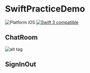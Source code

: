 # SwiftPracticeDemo


<img src="https://img.shields.io/badge/platform-iOS-blue.svg?style=flat" alt="Platform iOS" /> <a href="https://developer.apple.com/swift"><img src="https://img.shields.io/badge/swift3-compatible-4BC51D.svg?style=flat" alt="Swift 3 compatible" /></a>



## ChatRoom

![alt tag](http://i.imgur.com/O7sKy8I.gifv)

 
## SignInOut


